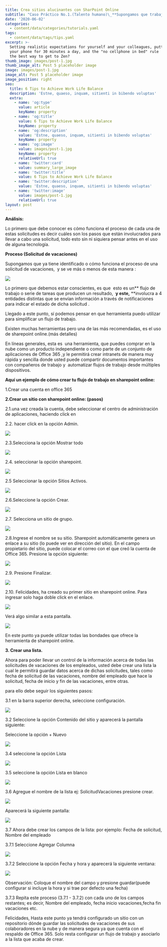 ```yaml
---
title: Crea sitios alucinantes con SharPoint Online
subtitle: "Caso Práctico No.1.(Talento humano)\_**Supongamos que trabaja como analista de talento humano, en una organización conformada por 20 colaboradores, y debe llevar control en este caso de las solicitudes de permiso, solicitudes de vacaciones, solicitudes de préstamos, solicitud de pago de horas extra, realizadas por los colaboradores;"
date: '2020-06-02'
categories:
  - content/data/categories/tutorials.yaml
tags:
  - content/data/tags/tips.yaml
excerpt: >-
  Setting realistic expectations for yourself and your colleagues, putting down
  your phone for 30 minutes a day, and the "no cellphone in bed" rule  — what's
  the best way to get to Zen?
thumb_image: images/post-1.jpg
thumb_image_alt: Post 5 placeholder image
image: images/post-1.jpg
image_alt: Post 5 placeholder image
image_position: right
seo:
  title: 6 Tips to Achieve Work Life Balance
  description: 'Estne, quaeso, inquam, sitienti in bibendo voluptas'
  extra:
    - name: 'og:type'
      value: article
      keyName: property
    - name: 'og:title'
      value: 6 Tips to Achieve Work Life Balance
      keyName: property
    - name: 'og:description'
      value: 'Estne, quaeso, inquam, sitienti in bibendo voluptas'
      keyName: property
    - name: 'og:image'
      value: images/post-1.jpg
      keyName: property
      relativeUrl: true
    - name: 'twitter:card'
      value: summary_large_image
    - name: 'twitter:title'
      value: 6 Tips to Achieve Work Life Balance
    - name: 'twitter:description'
      value: 'Estne, quaeso, inquam, sitienti in bibendo voluptas'
    - name: 'twitter:image'
      value: images/post-1.jpg
      relativeUrl: true
layout: post
---
```



**Análisis:**

Lo primero que debe conocer es cómo funciona el proceso de cada una de estas solicitudes es decir cuáles son los pasos que están involucrados para llevar a cabo una solicitud, todo esto sin ni siquiera pensar antes en el uso de alguna tecnología.

**Proceso (Solicitud de vacaciones)**

Supongamos que ya tiene identificado o cómo funciona el proceso de una solicitud de vacaciones,  y se ve más o menos de esta manera :

![](https://lh5.googleusercontent.com/fRYpZ-U4\_G5re6VEma5b8uHe4-RHYimGv6ceA-LHRn9pEQh5UeI0SZW-IxqNK9mJIhnc4VbXTJ7vojdi-8yf68X-grmo3mnSO8xP0PAOZvEkDcLPsM6zuzZkeCeUC7Y451lStMC9)

Lo primero que debemos estar conscientes, es que  esto es un\*\* flujo de trabajo o serie de tareas que producen un resultado,  **y este,** \*\*involucra a 4 entidades distintas que se envían información a través de notificaciones para indicar el estado de dicha solicitud .

Llegado a este punto, sí podemos pensar en que herramienta puedo utilizar para simplificar un flujo de trabajo.

Existen muchas herramientas pero una de las más recomendadas, es el uso de sharepoint online.(más detalles)

En líneas generales, esta es  una herramienta, que puedes comprar en la nube como un producto independiente o como parte de un conjunto de aplicaciones de Office 365 ,y le permitirá crear intranets de manera muy rápida y sencilla donde usted puede compartir documentos importantes con compañeros de trabajo y  automatizar flujos de trabajo desde múltiples dispositivos.

**Aquí un ejemplo de cómo crear tu flujo de trabajo en sharepoint online:**

1.Crear una cuenta en office 365

**2.Crear un sitio con sharepoint online: (pasos)**

2.1.una vez creada la cuenta, debe seleccionar el centro de administración de aplicaciones, haciendo click en 

2.2. hacer click en la opción Admin.

![](https://lh3.googleusercontent.com/50228R-RD8ch6FCnwX3alA8Aej5vVF8qZYKx\_0fQpZIBmnDHd1RfdP38P9JErUZbXDWM29TuNpg-A5FnEl5Z-qVrXMBL9N13GwJ9evfWp-29AqmKqYM6qcb1cpY93lIGQ-dRPXq3)

2.3.Selecciona la opción Mostrar todo

![](https://lh3.googleusercontent.com/NM3S15lXe58HlTbfKZUeLeOCyAGmsSorp_PbvrwuPk8hFhRuO3btwGvqTTB6Qay27Ae2zWjB9n5tfkfNh7ObWKmM3XZIgelGfohWZB3HKBkbemcVNnHHQvRPptkloFkY164Tosis)

2.4. seleccionar la opción sharepoint.

![](https://lh4.googleusercontent.com/15hlGHuPD0sj9ZRZrrOjE1kapWgrnVqbKFITIvetEPl5GLjjju0R54pdPOUXCOQHQe-v8WVIo56DJ68a7xAxiy7r6MVymYApSUEzYLh8hTMhe6sDCxa8dRoi17ItBl7kgVW3TS9x)

2.5 Seleccionar la opción Sitios Activos.

![](https://lh3.googleusercontent.com/q8WhDssBSolR-BLzLXiS_msDfChOt0itn1jZHvaEEb-oEIz_qmQOd1Zvo_i_extLmeW7F4srHvBxcolrnZPRVv3C6rQ_tBfeNq-9PbtCVC1YHLrQFg1zLljBWfdFB-X9XusbCeba)

2.6.Seleccione la opción Crear.

![](https://lh3.googleusercontent.com/PoU_Su4V-QCSaJhhJ-LsorbNNX0rXF4W_WHpvwfUYPPGocg0JFJHp-dSfSs374X2eJwnR6TJv_KraqGIPXF5PigAFw6XQHgNXWF-2F1T_rZOPtZ2132qULXORbMYBVk2DbPSiFVQ)

2.7. Selecciona un sitio de grupo.

![](https://lh5.googleusercontent.com/8tcssQIsviyV6c1-7tYpM8DEbbhbIAHkc3cB-Y69LhXwl5GKawHO5E6lYisYbHc5emdjqMyoMFootghsjoNMSdauvBO6vhl6hsWPyhjqh17whJtSxDSejZq3lEKaG70Sp8JmuPIV)

2.8.Ingrese el nombre se su sitio. Sharepoint automáticamente genera un enlace a su sitio (lo puede ver en dirección del sitio). En el campo propietario del sitio, puede colocar el correo con el que creó la cuenta de Office 365. Presione la opción siguiente:

![](https://lh3.googleusercontent.com/CvGgd9jIxcxdRUENtjDSCNDCL4Z3RdEaNlMcnOLDnilnNAyCDunv0kJ5TKzI0H2bsELB--NcgrKJ9MGDDvwgjYaX-8BSrlknFgTWnwqMFprPZtjmSx2hM9DZ4rzh-3BriX5PIRt4)

2.9. Presione Finalizar.

![](https://lh3.googleusercontent.com/APIsbZZVYZriVC-7kFsAt75cJbwchvbhBxXYZvDKP09eY4q2DQw1hZQE3CsAvw6stDgryX_ym1zDpwmzS3VI3Zi3pFgOzwRLIRO55nNrFOqLH0I01ipyyaIdUIgbr5qIVKZ6xQn9)

2.10. Felicidades, ha creado su primer sitio en sharepoint online. Para ingresar solo haga doble click en el enlace.

![](https://lh5.googleusercontent.com/y_zlG3AflvDrNOujjzeLa3bo68rla-142CRBn2F3in02EVzOmA2eQl6\_xJ914Yek5bHLRa_Jr2z-3IfNnFYC9Bj4tO6V8GPE_SAlaROUVXDuNCRyNvy-1Zsi-gdlUgMQhiA_bJy0)

Verá algo similar a esta pantalla.

![](https://lh5.googleusercontent.com/X0dEVZM5vrHqkh2-3fDjSozJMFZSLYKhAtYv8oRonuzx\_\_XN72SJNWMA-lK03RZ5nf51kzd-Ar6JNuvkb4eP5HjD1ujq64iYCwY01bJpSVlgtCUnc0B453VRSO3gPwUeT7Jjrarr)

En este punto ya puede utilizar todas las bondades que ofrece la herramienta de sharepoint online.

**3. Crear una lista.**

Ahora para poder llevar un control de la información acerca de todas las solicitudes de vacaciones de los empleados, usted debe crear una lista la cual le permitirá guardar datos acerca de dichas solicitudes, tales como fecha de solicitud de las vacaciones, nombre del empleado que hace la solicitud, fecha de inicio y fin de las vacaciones, entre otras.

para ello debe seguir los siguientes pasos:

3.1 en la barra superior derecha, seleccione configuración.

![](https://lh6.googleusercontent.com/kRhzNet2zbsFRfSjOIoFQoe1dz7pfaduUUnofOQnMqGye\_6-yDQun0o1DI-ETvauOGVGaw4qkP3zWW2aCC4OwSdUVnMDZvfhpuOqineaoh-mrVNTCAEhFWjLHro2ja7QCIIDRWQ6)

3.2 Seleccione la opción Contenido del sitio y aparecerá la pantalla siguiente:

Seleccione la opción + Nuevo

![](https://lh4.googleusercontent.com/SwQMxprHQCAMh8L3c8waZ0kysu7Kw023kB3fiJi2YY5HjQa0FCzKGC_QuUqGbSn2KMVgYNMY3uqqNG2TQaqmxzGgqGZJTGw1SAxtxq54WggyiRFqqWE9betvdgMU5YgoLOuqKKdZ)

3.4 seleccione la opción Lista

![](https://lh5.googleusercontent.com/ArD1kFrNF3TmKw-KLI444FFQEnBDNbjRpROhlqmuZS3ZRSmV39DALWchmOA5cBfeI0AdGirYj_ZZsEVjcAXb1k-NrCF1lignBKpCuafwukUts9C1xHxexN3FrNCsXjEcBZEj93ao)

3.5 seleccione la opción Lista en blanco

![](https://lh6.googleusercontent.com/Bo14bx_ZFHRKJ2JfL8FDRBSR8pBGHbderasNN6-cJh2KZ2SsxsNJllHGVN-f0KcLRNi0q_STb-MyxWAkccvT\_9fbj2t6myu9FNDhr8uERwTrqxR-NKOVcw3S9PJFy-6FSuSi4f-Q)

3.6 Agregue el nombre de la lista ej: SolicitudVacaciones presione crear.

![](https://lh3.googleusercontent.com/ZLm1cbb9DXVM6P6mQtu96\_PoePxfoxR371DAI7CTEZG_ocASAWS3-5IDX2UnFjpJA8R8NcETX9vgayome1umXETUsJiG\_6B_n0iC5cfmBxugWMIKtvNrnexZcsvgUtV9x5NbrFB7)

Aparecerá la siguiente pantalla:

![](https://lh6.googleusercontent.com/ij6rusABQ8IdzpewFwLkSL9byPXAEpnsgsuKaf1hv_nHRuFQS_jtXE5OIgCje2TzJs_YzAB26NePmQhxNyd7B_anPa5yopA6\_CtJsyuxZbAV3FMuDvuZYIVcU7mwOFiF391o6HUM)

3.7 Ahora debe crear los campos de la lista: por ejemplo: Fecha de solicitud, Nombre del empleado

3.7.1 Seleccione Agregar Columna

![](https://lh5.googleusercontent.com/VheNp1qdipTb90VcTLyrDBuslO5nHWMQQo3i0JGW_QKYoRyJwXJCQns0DVKkvSoSiLPQTfQGiZ4u54EVKvF1lbeeSFgf6FpQRPdmP5hoJW9UL7qPSBi6zg1umczgzzqL8aWzPYfV)

3.7.2 Seleccione la opción Fecha y hora y aparecerá la siguiente ventana:

![](https://lh5.googleusercontent.com/6v4lNoRPinvwho2d048uQFNUAahYfDgXXpHHrQ8fExYxQHQeMx6rymaOz6tqlJbTjSVboRxWJTRvKlHGoQBxPBzukYpvUVVwNgsuI5EfPYPJiAfSMpUIMfa8LZW-8VwrpLzZSgga)

Observación: Coloque el nombre del campo y presione guardar(puede configurar si incluye la hora y si trae por defecto una fecha)

3.7.3 Repita este proceso (3.7.1 - 3.7.2) con cada uno de los campos restantes; es decir, Nombre del empleado, fecha inicio vacaciones,fecha fin vacaciones etc.

Felicidades, Hasta este punto ya tendrá configurado un sitio con un repositorio dónde guardar las solicitudes de vacaciones de sus colaboradores en la nube y de manera segura ya que cuenta con el respaldo de Office 365. Solo resta configurar un flujo de trabajo y asociarlo a la lista que acaba de crear. 
